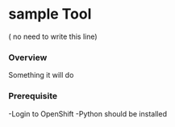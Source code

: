 # sample Tool

  ( no need to write this line)

### Overview

  Something it will do

### Prerequisite

-Login to OpenShift
-Python should be installed 

